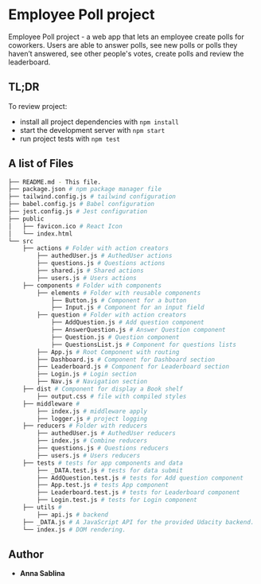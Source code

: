 # Employee Poll project

Employee Poll project - a web app that lets an employee create polls for coworkers. Users are able to answer polls, see new polls or polls they haven’t answered, see other people's votes, create polls and review the leaderboard.

## TL;DR

To review project:

- install all project dependencies with `npm install`
- start the development server with `npm start`
- run project tests with `npm test`

## A list of Files

```bash
├── README.md - This file.
├── package.json # npm package manager file
├── tailwind.config.js # tailwind configuration
├── babel.config.js # Babel configuration
├── jest.config.js # Jest configuration
├── public
│   ├── favicon.ico # React Icon
│   └── index.html 
└── src
    ├── actions # Folder with action creators
        ├── authedUser.js # AuthedUser actions
        ├── questions.js # Questions actions 
        ├── shared.js # Shared actions 
        ├── users.js # Users actions 
    ├── components # Folder with components 
        ├── elements # Folder with reusable components
            ├── Button.js # Component for a button
            ├── Input.js # Component for an input field
        ├── question # Folder with action creators
            ├── AddQuestion.js # Add question component
            ├── AnswerQuestion.js # Answer Question component 
            ├── Question.js # Question component 
            ├── QuestionsList.js # Component for questions lists
        ├── App.js # Root Component with routing
        ├── Dashboard.js # Component for Dashboard section
        ├── Leaderboard.js # Component for Leaderboard section
        ├── Login.js # Login section
        ├── Nav.js # Navigation section
    ├── dist # Component for display a Book shelf
        ├── output.css # file with compiled styles
    ├── middleware #
        ├── index.js # middleware apply
        ├── logger.js # project logging
    ├── reducers # Folder with reducers
        ├── authedUser.js # AuthedUser reducers
        ├── index.js # Combine reducers 
        ├── questions.js # Questions reducers 
        ├── users.js # Users reducers
    ├── tests # tests for app components and data 
        ├── _DATA.test.js # tests for data submit
        ├── AddQuestion.test.js # tests for Add question component
        ├── App.test.js # tests App component
        ├── Leaderboard.test.js # tests for Leaderboard component
        ├── Login.test.js # tests for Login component
    ├── utils # 
        ├── api.js # backend
    ├── _DATA.js # A JavaScript API for the provided Udacity backend.
    └── index.js # DOM rendering.
```

## Author

* **Anna Sablina** 
